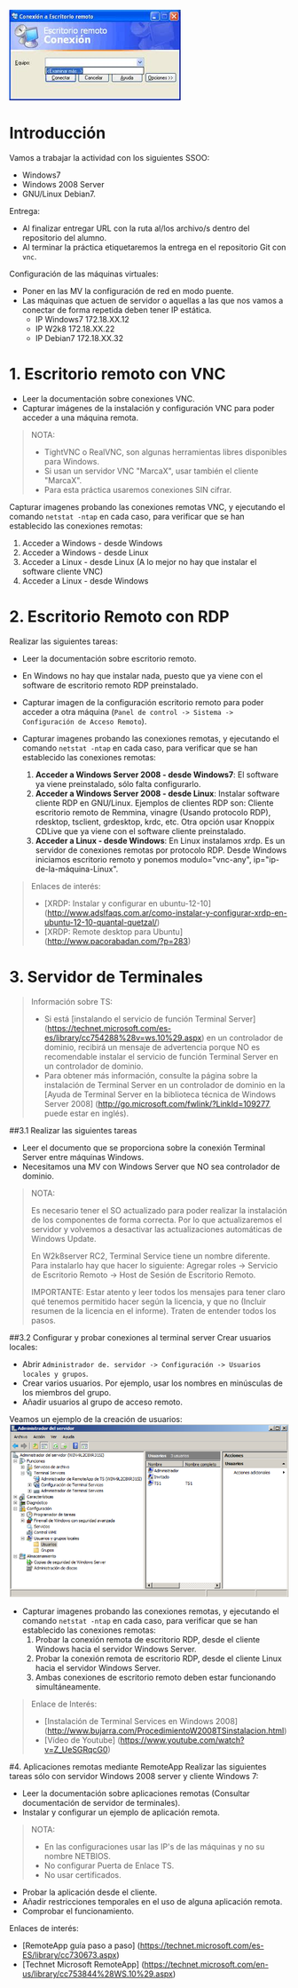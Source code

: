 
![win](./escritorioremotowin.jpeg)

# Introducción
Vamos a trabajar la actividad con los siguientes SSOO:
* Windows7
* Windows 2008 Server
* GNU/Linux Debian7.

Entrega:
* Al finalizar entregar URL con la ruta al/los archivo/s dentro del repositorio del alumno.
* Al terminar la práctica etiquetaremos la entrega en el repositorio Git con `vnc`.

Configuración de las máquinas virtuales:
* Poner en las MV la configuración de red en modo puente.
* Las máquinas que actuen de servidor o aquellas a las que nos vamos a conectar de forma repetida deben tener IP estática.
    * IP Windows7 172.18.XX.12
    * IP W2k8 172.18.XX.22
    * IP Debian7 172.18.XX.32

# 1. Escritorio remoto con VNC
* Leer la documentación sobre conexiones VNC.
* Capturar imágenes de la instalación y configuración VNC para poder acceder a una máquina remota. 

> NOTA:
> 
> * TightVNC o RealVNC, son algunas herramientas libres disponibles para Windows.
> * Si usan un servidor VNC "MarcaX", usar también el cliente "MarcaX".
> * Para esta práctica usaremos conexiones SIN cifrar.
>

Capturar imagenes probando las conexiones remotas VNC, y ejecutando el 
comando `netstat -ntap` en cada caso, para verificar que se han establecido 
las conexiones remotas:

1. Acceder a Windows - desde Windows
1. Acceder a Windows - desde Linux
1. Acceder a Linux - desde Linux (A lo mejor no hay que instalar el software cliente VNC)
1. Acceder a Linux - desde Windows

# 2. Escritorio Remoto con RDP
Realizar las siguientes tareas:

* Leer la documentación sobre escritorio remoto.
* En Windows no hay que instalar nada, puesto que ya viene con el software de escritorio remoto RDP preinstalado.


* Capturar imagen de la configuración escritorio remoto para poder acceder a otra máquina 
(`Panel de control -> Sistema -> Configuración de Acceso Remoto`).
* Capturar imagenes probando las conexiones remotas, y ejecutando el 
comando `netstat -ntap` en cada caso, para verificar que se han establecido 
las conexiones remotas:
    1. **Acceder a Windows Server 2008 - desde Windows7**: El software ya viene preinstalado, sólo falta configurarlo.
    1. **Acceder a Windows Server 2008 - desde Linux**: Instalar software cliente RDP en GNU/Linux. Ejemplos de clientes RDP son: Cliente escritorio remoto de Remmina, vinagre (Usando protocolo RDP), rdesktop, tsclient, grdesktop, krdc, etc. Otra opción usar Knoppix CDLive que ya viene con el software cliente preinstalado.
    1. **Acceder a Linux - desde Windows**: En Linux instalamos xrdp. Es un servidor de conexiones remotas por protocolo RDP. Desde Windows iniciamos escritorio remoto y ponemos modulo="vnc-any", ip="ip-de-la-máquina-Linux".

> Enlaces de interés:
>
> * [XRDP: Instalar y configurar en ubuntu-12-10] (http://www.adslfaqs.com.ar/como-instalar-y-configurar-xrdp-en-ubuntu-12-10-quantal-quetzal/)
> * [XRDP: Remote desktop para Ubuntu] (http://www.pacorabadan.com/?p=283)


# 3. Servidor de Terminales

> Información sobre TS:
>
> * Si está [instalando el servicio de función Terminal Server] (https://technet.microsoft.com/es-es/library/cc754288%28v=ws.10%29.aspx) en un controlador de dominio, recibirá un mensaje de advertencia porque NO es recomendable instalar el servicio de función Terminal Server en un controlador de dominio.
> * Para obtener más información, consulte la página sobre la instalación de Terminal Server en un controlador de dominio en la [Ayuda de Terminal Server en la biblioteca técnica de Windows Server 2008] (http://go.microsoft.com/fwlink/?LinkId=109277, puede estar en inglés).

##3.1 Realizar las siguientes tareas

* Leer el documento que se proporciona sobre la conexión Terminal Server entre máquinas Windows.
* Necesitamos una MV con Windows Server que NO sea controlador de dominio.

> NOTA:
>
> Es necesario tener el SO actualizado para poder realizar la instalación de los componentes de forma correcta. Por lo que actualizaremos el servidor y volvemos a desactivar las actualizaciones automáticas de Windows Update.
>
> En W2k8server RC2, Terminal Service tiene un nombre diferente. Para instalarlo hay que hacer lo siguiente: Agregar roles -> Servicio de Escritorio Remoto -> Host de Sesión de Escritorio Remoto.
>
> IMPORTANTE: Estar atento y leer todos los mensajes para tener claro qué tenemos permitido hacer según la licencia, y que no (Incluir resumen de la licencia en el informe). Traten de entender todos los pasos.

##3.2 Configurar y probar conexiones al terminal server
Crear usuarios locales:
* Abrir `Administrador de. servidor -> Configuración -> Usuarios locales y grupos`.
* Crear varios usuarios. Por ejemplo, usar los nombres en minúsculas de los miembros del grupo.
* Añadir usuarios al grupo de acceso remoto.

Veamos un ejemplo de la creación de usuarios:
![ts-users](./ts-w2k8-users.png)

* Capturar imagenes probando las conexiones remotas, y ejecutando el 
comando `netstat -ntap` en cada caso, para verificar que se han establecido 
las conexiones remotas:
    1. Probar la conexión remota de escritorio RDP, desde el cliente Windows hacia el servidor Windows Server.
    1. Probar la conexión remota de escritorio RDP, desde el cliente Linux hacia el servidor Windows Server.
    1. Ambas conexiones de escritorio remoto deben estar funcionando simultáneamente.

> Enlace de Interés:
>
> * [Instalación de Terminal Services en Windows 2008] (http://www.bujarra.com/ProcedimientoW2008TSinstalacion.html)
> * [Vídeo de Youtube] (https://www.youtube.com/watch?v=Z_UeSGRqcG0)

#4. Aplicaciones remotas mediante RemoteApp
Realizar las siguientes tareas sólo con servidor Windows 2008 server y cliente Windows 7:
* Leer la documentación sobre aplicaciones remotas (Consultar documentación de servidor de terminales).
* Instalar y configurar un ejemplo de aplicación remota.

> NOTA:
>
> * En las configuraciones usar las IP's de las máquinas y no su nombre NETBIOS.
> * No configurar Puerta de Enlace TS.
> * No usar certificados.

* Probar la aplicación desde el cliente.
* Añadir restricciones temporales en el uso de alguna aplicación remota.
* Comprobar el funcionamiento.

Enlaces de interés:
* [RemoteApp guía paso a paso] (https://technet.microsoft.com/es-ES/library/cc730673.aspx)
* [Technet Microsoft RemoteApp] (https://technet.microsoft.com/en-us/library/cc753844%28WS.10%29.aspx)
